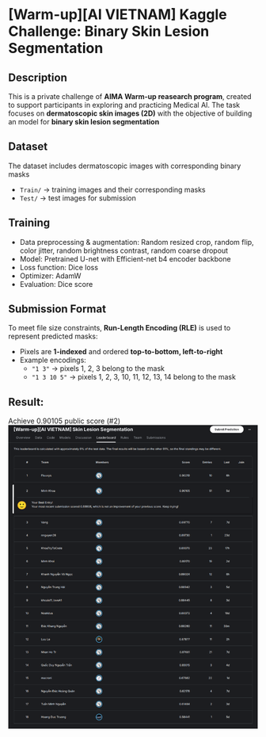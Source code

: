 # [Warm-up][AI VIETNAM] Kaggle Challenge: Binary Skin Lesion Segmentation

## Description
This is a private challenge of **AIMA Warm-up reasearch program**, created to support participants in exploring and practicing Medical AI. The task focuses on **dermatoscopic skin images (2D)** with the objective of building an model for **binary skin lesion segmentation**

## Dataset 
The dataset includes dermatoscopic images with corresponding binary masks

- `Train/` → training images and their corresponding masks
- `Test/` → test images for submission

## Training
- Data preprocessing & augmentation: Random resized crop, random flip, color jitter, random brightness contrast, random coarse dropout
- Model: Pretrained U-net with Efficient-net b4 encoder backbone
- Loss function: Dice loss
- Optimizer: AdamW
- Evaluation: Dice score

## Submission Format
To meet file size constraints, **Run-Length Encoding (RLE)** is used to represent predicted masks:  
- Pixels are **1-indexed** and ordered **top-to-bottom, left-to-right**
- Example encodings:
  - `"1 3"` → pixels 1, 2, 3 belong to the mask
  - `"1 3 10 5"` → pixels 1, 2, 3, 10, 11, 12, 13, 14 belong to the mask

## Result:
Achieve 0.90105 public score (#2)
![alt text](rank.png)


